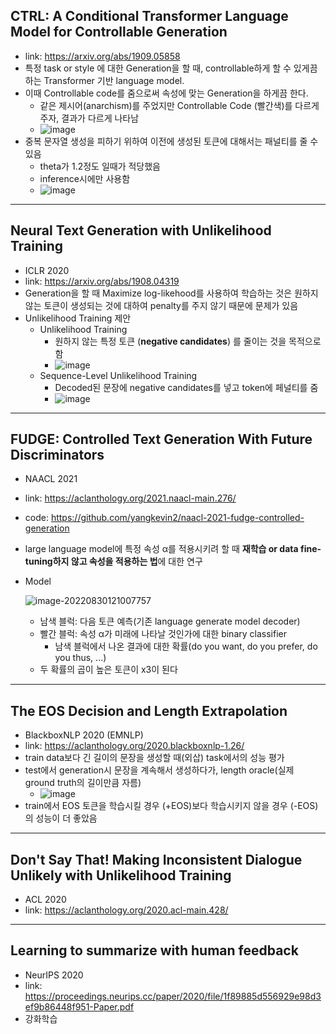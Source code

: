 ## CTRL: A Conditional Transformer Language Model for Controllable Generation

- link: https://arxiv.org/abs/1909.05858
- 특정 task or style 에 대한 Generation을 할 때, controllable하게 할 수 있게끔 하는 Transformer 기반 language model. 
- 이때 Controllable code를 줌으로써 속성에 맞는 Generation을 하게끔 한다.
  - 같은 제시어(anarchism)를 주었지만 Controllable Code (빨간색)를 다르게 주자, 결과가 다르게 나타남
  - ![image](https://user-images.githubusercontent.com/45448731/171433316-97f915d6-c3cd-435b-9776-5197d0aab4f0.png)
- 중복 문자열 생성을 피하기 위하여 이전에 생성된 토큰에 대해서는 패널티를 줄 수 있음
  - theta가 1.2정도 일때가 적당했음
  - inference시에만 사용함
  - ![image](https://user-images.githubusercontent.com/45448731/171435214-2764609a-9bdb-4e5e-8119-4c42e682b05b.png)





------

## Neural Text Generation with Unlikelihood Training 

- ICLR 2020
- link: https://arxiv.org/abs/1908.04319
- Generation을 할 때 Maximize log-likehood를 사용하여 학습하는 것은 원하지 않는 토큰이 생성되는 것에 대하여 penalty를 주지 않기 때문에 문제가 있음
- Unlikelihood Training 제안
  - Unlikelihood Training
    - 원하지 않는 특정 토큰 (**negative candidates**) 를 줄이는 것을 목적으로 함
    - ![image](https://user-images.githubusercontent.com/45448731/172748560-686c6c7f-207f-4f3b-b90e-c6f66f0e3f23.png)
  - Sequence-Level Unlikelihood Training
    - Decoded된 문장에 negative candidates를 넣고 token에 페널티를 줌
    - ![image](https://user-images.githubusercontent.com/45448731/172748534-c7a47448-f458-4d13-aaa6-16664396cec8.png)



---

## FUDGE: Controlled Text Generation With Future Discriminators

- NAACL 2021

- link: https://aclanthology.org/2021.naacl-main.276/

- code: https://github.com/yangkevin2/naacl-2021-fudge-controlled-generation

- large language model에 특정 속성 α를 적용시키려 할 때 **재학습 or data fine-tuning하지 않고 속성을 적용하는 법**에 대한 연구

- Model

  ![image-20220830121007757](C:\Users\Minji\AppData\Roaming\Typora\typora-user-images\image-20220830121007757.png)

  - 남색 블럭: 다음 토큰 예측(기존 language generate model decoder)
  - 빨간 블럭: 속성 α가 미래에 나타날 것인가에 대한 binary classifier
    - 남색 블럭에서 나온 결과에 대한 확률(do you want, do you prefer, do you thus, ...)
  - 두 확률의 곱이 높은 토큰이 x3이 된다



---

## The EOS Decision and Length Extrapolation

- BlackboxNLP 2020 (EMNLP)
- link: https://aclanthology.org/2020.blackboxnlp-1.26/
- train data보다 긴 길이의 문장을 생성할 때(외삽) task에서의 성능 평가
- test에서 generation시 문장을 계속해서 생성하다가, length oracle(실제 ground truth의 길이만큼 자름)
  - ![image](https://user-images.githubusercontent.com/45448731/192455217-f404190f-f7fe-498e-aab4-a362099598d5.png)
-  train에서 EOS 토큰을 학습시킬 경우 (+EOS)보다 학습시키지 않을 경우 (-EOS)의 성능이 더 좋았음 

---

## Don't Say That! Making Inconsistent Dialogue Unlikely with Unlikelihood Training

- ACL 2020
- link: https://aclanthology.org/2020.acl-main.428/





---

## Learning to summarize with human feedback

- NeurIPS 2020
- link: https://proceedings.neurips.cc/paper/2020/file/1f89885d556929e98d3ef9b86448f951-Paper.pdf
- 강화학습
